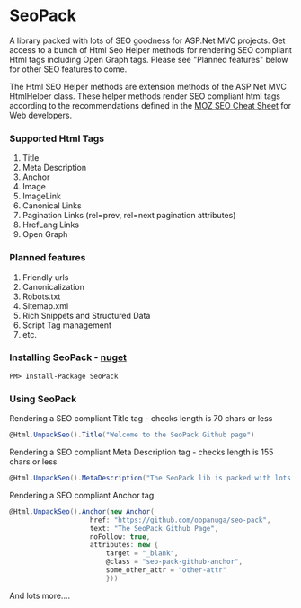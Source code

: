 # SeoPack

A library packed with lots of SEO goodness for ASP.Net MVC projects. Get access to a bunch of Html Seo Helper methods for rendering SEO compliant Html tags including Open Graph tags. Please see "Planned features" below for other SEO features to come.

The Html SEO Helper methods are extension methods of the ASP.Net MVC HtmlHelper class. These helper methods render SEO compliant html tags according to the recommendations defined in the [MOZ SEO Cheat Sheet](https://d2eeipcrcdle6.cloudfront.net/seo-cheat-sheet.pdf) for Web developers.

### Supported Html Tags
1. Title
2. Meta Description
3. Anchor
4. Image
5. ImageLink
6. Canonical Links
7. Pagination Links (rel=prev, rel=next pagination attributes)
8. HrefLang Links
9. Open Graph 

### Planned features
1. Friendly urls
2. Canonicalization
3. Robots.txt
4. Sitemap.xml
5. Rich Snippets and Structured Data
6. Script Tag management
7. etc.

### Installing SeoPack - [nuget](https://www.nuget.org/packages/SeoPack/)
```
PM> Install-Package SeoPack
```

### Using SeoPack

Rendering a SEO compliant Title tag - checks length is 70 chars or less
```c#
@Html.UnpackSeo().Title("Welcome to the SeoPack Github page")
```

Rendering a SEO compliant Meta Description tag - checks length is 155 chars or less
```c#
@Html.UnpackSeo().MetaDescription("The SeoPack lib is packed with lots of SEO goodness")
```

Rendering a SEO compliant Anchor tag
```c#
@Html.UnpackSeo().Anchor(new Anchor(
                    href: "https://github.com/oopanuga/seo-pack",
                    text: "The SeoPack Github Page",
                    noFollow: true,
                    attributes: new {
                        target = "_blank",
                        @class = "seo-pack-github-anchor",
                        some_other_attr = "other-attr"
                        }))
```

And lots more....
